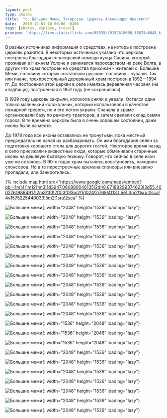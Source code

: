 ```yaml
---
layout: post
type: photos
title:  "с. Большие Меми, Татарстан. Церковь Александра Невского"
date:   2019-12-01 10:00:00 -0400
tags: [photos, explore, travel]
preview: 'https://live.staticflickr.com/65535/49152618608_36874e6048_k_d.jpg'
---
```


В разных источниках информация о средствах, на которые построена церковь разнятся. В некоторых источниках указано что церковь построена благодаря спонсорской помощи купца Савина, который проживал в Нижнем Услоне и занимался пароходством на реке Волга, в других что храм построен на средства прихожан - жителей с. Большие Меми, половину которых составляли русские, половину - чуваши. Так или иначе, трехпрестольный деревянный храм построен в 1892—1894 гг. До построения этой церкви в селе имелась деревянная часовня (на кладбище), построенная в 1851 году (не сохранилась).

В 1939 году церковь закрыли, колокола сняли и увезли. Остался один только маленький колокольчик, который использовали в качестве пожарной тревоги, но и его потом украли. Сначала в храме организовали базу по ремонту тракторов, а затем сделали склад семян гороха. В те времена церковь была в очень хорошем состоянии, даже иконы были на месте.

До 1978 года все иконы оставались не тронутыми, пока местный председатель не начал их разбазаривать. Он ими благодарил селян за подготовку хорошего стола для дорогих гостей. Некоторое время назад в село приезжали неизвестные люди, которые обменивали старинные иконы на дешёвую бытовую технику. Говорят, что сейчас в селе икон уже не осталось. В 90-х годах храм пытались восстановить, находили спонсоров. Но в те перестроечные времена спонсоры или внезапно пропадали, или банкротились.

{% include map.html src="https://www.google.com/maps/embed?pb=!1m14!1m12!1m3!1d3947.060880046135!2d48.67188299374623!3d55.40027619894917!2m3!1f0!2f0!3f0!3m2!1i1024!2i768!4f13.1!5e1!3m2!1sru!2sca!4v1575225440033!5m2!1sru!2sca" %}

![Большие меми](https://live.staticflickr.com/65535/49153313672_13dc369fbd_k.jpg){: width="2048" height="1536" loading="lazy"}

![Большие меми](https://live.staticflickr.com/65535/49152611883_92a8ffc576_k.jpg){: width="2048" height="1536" loading="lazy"}

![Большие меми](https://live.staticflickr.com/65535/49153315032_756a4af06a_k.jpg){: width="2048" height="1536" loading="lazy"}

![Большие меми](https://live.staticflickr.com/65535/49153315347_4c6a70ba3e_k.jpg){: width="2048" height="1536" loading="lazy"}

![Большие меми](https://live.staticflickr.com/65535/49153110006_50d5223e95_k.jpg){: width="2048" height="1536" loading="lazy"}

![Большие меми](https://live.staticflickr.com/65535/49153110591_664c329b8c_k.jpg){: width="2048" height="1536" loading="lazy"}

![Большие меми](https://live.staticflickr.com/65535/49153111166_a1dadf34b3_k.jpg){: width="2048" height="1536" loading="lazy"}

![Большие меми](https://live.staticflickr.com/65535/49153317317_7665b88ad3_k.jpg){: width="2048" height="1536" loading="lazy"}

![Большие меми](https://live.staticflickr.com/65535/49153317852_fc310f74a7_k.jpg){: width="2048" height="1536" loading="lazy"}

![Большие меми](https://live.staticflickr.com/65535/49153318247_08615f2985_k.jpg){: width="2048" height="1536" loading="lazy"}

![Большие меми](https://live.staticflickr.com/65535/49152616103_59d0cf442d_k.jpg){: width="2048" height="1536" loading="lazy"}

![Большие меми](https://live.staticflickr.com/65535/49152616593_ffc090daac_k.jpg){: width="2048" height="1536" loading="lazy"}

![Большие меми](https://live.staticflickr.com/65535/49152617158_8bc78e662c_k.jpg){: width="1536" height="2048" loading="lazy"}

![Большие меми](https://live.staticflickr.com/65535/49152617598_f2d105727a_k.jpg){: width="1536" height="2048" loading="lazy"}

![Большие меми](https://live.staticflickr.com/65535/49152618133_5ae7833f68_k.jpg){: width="1536" height="2048" loading="lazy"}

![Большие меми](https://live.staticflickr.com/65535/49152618608_36874e6048_k.jpg){: width="2048" height="1536" loading="lazy"}

![Большие меми](https://live.staticflickr.com/65535/49152619093_29c982aba6_k.jpg){: width="2048" height="1536" loading="lazy"}

![Большие меми](https://live.staticflickr.com/65535/49153116706_871407538d_k.jpg){: width="2048" height="1536" loading="lazy"}

![Большие меми](https://live.staticflickr.com/65535/49153117166_a5c3f9a7b9_k.jpg){: width="2048" height="1536" loading="lazy"}

![Большие меми](https://live.staticflickr.com/65535/49153323272_f67c56fc72_k.jpg){: width="2048" height="1536" loading="lazy"}

![Большие меми](https://live.staticflickr.com/65535/49153107496_f9ac53f24a_k.jpg){: width="2048" height="1536" loading="lazy"}

![Большие меми](https://live.staticflickr.com/65535/49153106941_4697fd004a_k.jpg){: width="2048" height="1536" loading="lazy"}